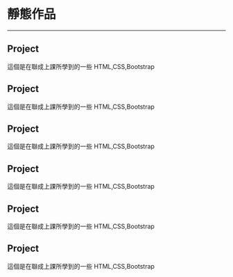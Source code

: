 <h1> 靜態作品 </h1>

<hr>

<h2> Project </h2>
<a herf="https://chouyitzeng001.github.io/Project/index.html" />
<p> 這個是在聯成上課所學到的一些 HTML,CSS,Bootstrap </p>

<h2> Project </h2>
<p> 這個是在聯成上課所學到的一些 HTML,CSS,Bootstrap </p>

<h2> Project </h2>
<p> 這個是在聯成上課所學到的一些 HTML,CSS,Bootstrap </p>

<h2> Project </h2>
<p> 這個是在聯成上課所學到的一些 HTML,CSS,Bootstrap </p>

<h2> Project </h2>
<p> 這個是在聯成上課所學到的一些 HTML,CSS,Bootstrap </p>

<h2> Project </h2>
<p> 這個是在聯成上課所學到的一些 HTML,CSS,Bootstrap </p>
